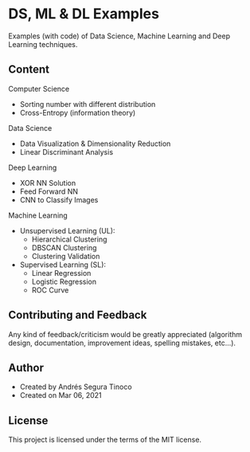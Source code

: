 # DS, ML & DL Examples
Examples (with code) of Data Science, Machine Learning and Deep Learning techniques.

## Content
Computer Science
- Sorting number with different distribution
- Cross-Entropy (information theory)

Data Science
- Data Visualization & Dimensionality Reduction
- Linear Discriminant Analysis

Deep Learning
- XOR NN Solution
- Feed Forward NN
- CNN to Classify Images

Machine Learning
- Unsupervised Learning (UL):
  - Hierarchical Clustering
  - DBSCAN Clustering
  - Clustering Validation
- Supervised Learning (SL):
  - Linear Regression
  - Logistic Regression
  - ROC Curve

## Contributing and Feedback
Any kind of feedback/criticism would be greatly appreciated (algorithm design, documentation, improvement ideas, spelling mistakes, etc...).

## Author
- Created by Andrés Segura Tinoco
- Created on Mar 06, 2021

## License
This project is licensed under the terms of the MIT license.

